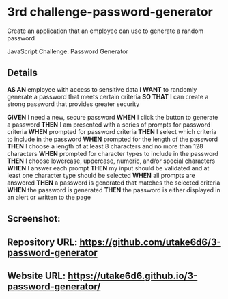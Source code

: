 # 3rd challenge-password-generator

Create an application that an employee can use to generate a random password

JavaScript Challenge: Password Generator


## Details

**AS AN** employee with access to sensitive data
**I WANT** to randomly generate a password that meets certain criteria
**SO THAT** I can create a strong password that provides greater security


**GIVEN** I need a new, secure password
**WHEN** I click the button to generate a password
**THEN** I am presented with a series of prompts for password criteria
**WHEN** prompted for password criteria
**THEN** I select which criteria to include in the password
**WHEN** prompted for the length of the password
**THEN** I choose a length of at least 8 characters and no more than 128 characters
**WHEN** prompted for character types to include in the password
**THEN** I choose lowercase, uppercase, numeric, and/or special characters
**WHEN** I answer each prompt
**THEN** my input should be validated and at least one character type should be selected
**WHEN** all prompts are answered
**THEN** a password is generated that matches the selected criteria
**WHEN** the password is generated
**THEN** the password is either displayed in an alert or written to the page

<h2>
Screenshot:
</h2>
<h2>
Repository URL:
<a href="https://github.com/utake6d6/3-password-generator"</a>https://github.com/utake6d6/3-password-generator</a>
</h2>
<h2>
Website URL:
<a href="https://utake6d6.github.io/3-password-generator/"</a>https://utake6d6.github.io/3-password-generator/</a>
</h2>
